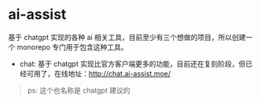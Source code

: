 # ai-assist

基于 chatgpt 实现的各种 ai 相关工具，目前至少有三个想做的项目，所以创建一个 monorepo 专门用于包含这种工具。

- chat: 基于 chatgpt 实现比官方客户端更多的功能，目前还在复刻阶段，但已经可用了，在线地址：<http://chat.ai-assist.moe/>

> ps: 这个也名称是 chatgpt 建议的
